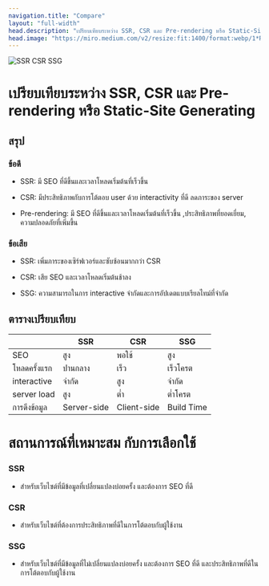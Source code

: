 ```yaml
---
navigation.title: "Compare"
layout: "full-width"
head.description: "เปรียบเทียบระหว่าง SSR, CSR และ Pre-rendering หรือ Static-Site Generating"
head.image: "https://miro.medium.com/v2/resize:fit:1400/format:webp/1*R2vMjNi2R2tEknQXWxw5cg.png"
---
```


![SSR CSR SSG ](https://miro.medium.com/v2/resize:fit:1400/format:webp/1*R2vMjNi2R2tEknQXWxw5cg.png)

# เปรียบเทียบระหว่าง SSR, CSR และ Pre-rendering หรือ Static-Site Generating

## สรุป

### ข้อดี

- SSR: มี SEO ที่ดีขึ้นและเวลาโหลดเริ่มต้นที่เร็วขึ้น

- CSR: มีประสิทธิภาพกับการโต้ตอบ user ด้วย interactivity ที่ดี ลดภาระของ server

- Pre-rendering: มี SEO ที่ดีขึ้นและเวลาโหลดเริ่มต้นที่เร็วขึ้น ,ประสิทธิภาพที่ยอดเยี่ยม, ความปลอดภัยที่เพิ่มขึ้น

### ข้อเสีย

- SSR: เพิ่มภาระของเซิร์ฟเวอร์และซับซ้อนมากกว่า CSR

- CSR: เสีย SEO และเวลาโหลดเริ่มต้นช้าลง

- SSG: ความสามารถในการ interactive จำกัดและการอัปเดตแบบเรียลไทม์ที่จำกัด

## ตารางเปรียบเทียบ

|              | SSR         | CSR         | SSG        |
| ------------ | ----------- | ----------- | ---------- |
| SEO          | สูง         | พอใช้       | สูง        |
| โหลดครั้งแรก | ปานกลาง     | เร็ว        | เร็วโครต   |
| interactive  | จำกัด       | สูง         | จำกัด      |
| server load  | สูง         | ต่ำ         | ต่ำโครต    |
| การดึงข้อมูล | Server-side | Client-side | Build Time |

# สถานการณ์ที่เหมาะสม กับการเลือกใช้

### SSR

- สำหรับเว็บไซต์ที่มีข้อมูลที่เปลี่ยนแปลงบ่อยครั้ง และต้องการ SEO ที่ดี

### CSR

- สำหรับเว็บไซต์ที่ต้องการประสิทธิภาพที่ดีในการโต้ตอบกับผู้ใช้งาน

### SSG

- สำหรับเว็บไซต์ที่มีข้อมูลที่ไม่เปลี่ยนแปลงบ่อยครั้ง และต้องการ SEO ที่ดี และประสิทธิภาพที่ดีในการโต้ตอบกับผู้ใช้งาน
